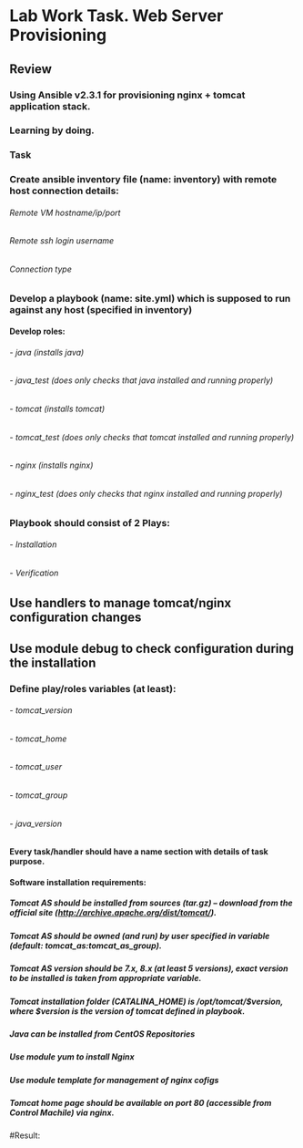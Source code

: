 # Lab Work Task. Web Server Provisioning
## Review
### Using Ansible v2.3.1 for provisioning nginx + tomcat application stack. 
### Learning by doing.
### Task
###  Create ansible inventory file (name: inventory) with remote host connection details:
###### Remote VM hostname/ip/port
###### Remote ssh login username
###### Connection type
### Develop a playbook (name: site.yml) which is supposed to run against any host (specified in inventory)
#### Develop roles:
###### - java (installs java)
###### - java_test (does only checks that java installed and running properly)
###### - tomcat (installs tomcat)
###### - tomcat_test (does only checks that tomcat installed and running properly)
###### - nginx (installs nginx)
###### - nginx_test (does only checks that nginx installed and running properly)
### Playbook should consist of 2 Plays:
###### - Installation
###### - Verification
## Use handlers to manage tomcat/nginx configuration changes
## Use module debug to check configuration during the installation 
### Define play/roles variables (at least):
###### - tomcat_version
###### - tomcat_home
###### - tomcat_user
###### - tomcat_group
###### - java_version
#### Every task/handler should have a name section with details of task purpose.

#### Software installation requirements:
##### Tomcat AS should be installed from sources (tar.gz) – download from the official site (http://archive.apache.org/dist/tomcat/).
##### Tomcat AS should be owned (and run) by user specified in variable (default: tomcat_as:tomcat_as_group).
##### Tomcat AS version should be 7.x, 8.x (at least 5 versions), exact version to be installed is taken from appropriate variable.
##### Tomcat installation folder (CATALINA_HOME) is /opt/tomcat/$version, where $version is the version of tomcat defined in playbook.
##### Java can be installed from CentOS Repositories
##### Use module yum to install Nginx
##### Use module template for management of nginx cofigs
##### Tomcat home page should be available on port 80 (accessible from Control Machile) via nginx.

#Result:
